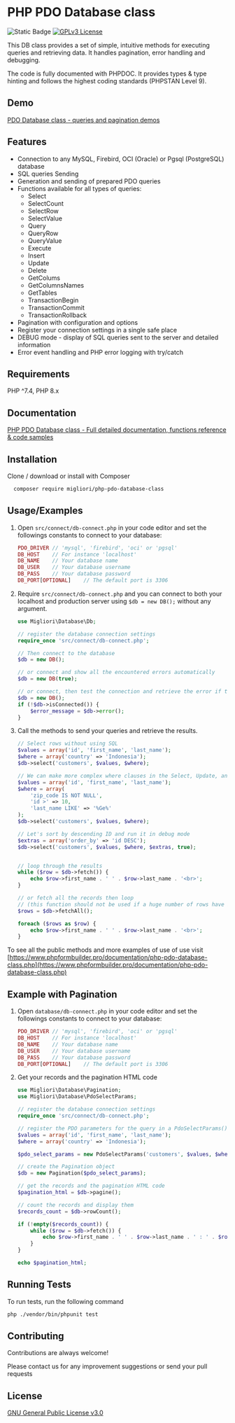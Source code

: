 
# PHP PDO Database class

![Static Badge](https://img.shields.io/badge/php%207.4+-fafafa?logo=php) [![GPLv3 License](https://img.shields.io/badge/License-GPL%20v3-yellow.svg)](https://opensource.org/licenses/)

This DB class provides a set of simple, intuitive methods for executing queries and retrieving data. It handles pagination, error handling and debugging.

The code is fully documented with PHPDOC. It provides types & type hinting and follows the highest coding standards (PHPSTAN Level 9).

## Demo

[PDO Database class - queries and pagination demos](https://www.phpformbuilder.pro/phpformbuilder/vendor/migliori/php-pdo-database-class/examples/select.php)

## Features

- Connection to any MySQL, Firebird, OCI (Oracle) or Pgsql (PostgreSQL) database
- SQL queries Sending
- Generation and sending of prepared PDO queries
- Functions available for all types of queries:
  - Select
  - SelectCount
  - SelectRow
  - SelectValue
  - Query
  - QueryRow
  - QueryValue
  - Execute
  - Insert
  - Update
  - Delete
  - GetColums
  - GetColumnsNames
  - GetTables
  - TransactionBegin
  - TransactionCommit
  - TransactionRollback
- Pagination with configuration and options
- Register your connection settings in a single safe place
- DEBUG mode - display of SQL queries sent to the server and detailed information
- Error event handling and PHP error logging with try/catch

## Requirements

PHP ^7.4, PHP 8.x

## Documentation

[PHP PDO Database class - Full detailed documentation, functions reference & code samples](https://www.phpformbuilder.pro/documentation/php-pdo-database-class.php)

## Installation

Clone / download or install with Composer

```bash
  composer require migliori/php-pdo-database-class
```

## Usage/Examples

1. Open `src/connect/db-connect.php` in your code editor and set the followings constants to connect to your database:

    ```php
    PDO_DRIVER // 'mysql', 'firebird', 'oci' or 'pgsql'
    DB_HOST    // For instance 'localhost'
    DB_NAME    // Your database name
    DB_USER    // Your database username
    DB_PASS    // Your database password
    DB_PORT[OPTIONAL]    // The default port is 3306
    ```

2. Require `src/connect/db-connect.php` and you can connect to both your localhost and production server using `$db = new DB();` without any argument.

    ```php
    use Migliori\Database\Db;

    // register the database connection settings
    require_once 'src/connect/db-connect.php';

    // Then connect to the database
    $db = new DB();

    // or connect and show all the encountered errors automatically
    $db = new DB(true);

    // or connect, then test the connection and retrieve the error if the database is not connected
    $db = new DB();
    if (!$db->isConnected()) {
        $error_message = $db->error();
    }
    ```

3. Call the methods to send your queries and retrieve the results.

    ```php
    // Select rows without using SQL
    $values = array('id', 'first_name', 'last_name');
    $where = array('country' => 'Indonesia');
    $db->select('customers', $values, $where);

    // We can make more complex where clauses in the Select, Update, and Delete methods
    $values = array('id', 'first_name', 'last_name');
    $where = array(
        'zip_code IS NOT NULL',
        'id >' => 10,
        'last_name LIKE' => '%Ge%'
    );
    $db->select('customers', $values, $where);

    // Let's sort by descending ID and run it in debug mode
    $extras = array('order_by' => 'id DESC');
    $db->select('customers', $values, $where, $extras, true);


    // loop through the results
    while ($row = $db->fetch()) {
        echo $row->first_name . ' ' . $row->last_name . '<br>';
    }

    // or fetch all the records then loop
    // (this function should not be used if a huge number of rows have been selected, otherwise it will consume a lot of memory)
    $rows = $db->fetchAll();

    foreach ($rows as $row) {
        echo $row->first_name . ' ' . $row->last_name . '<br>';
    }
    ```

To see all the public methods and more examples of use of use visit [https://www.phpformbuilder.pro/documentation/php-pdo-database-class.php](https://www.phpformbuilder.pro/documentation/php-pdo-database-class.php)

## Example with Pagination

1. Open `database/db-connect.php` in your code editor and set the followings constants to connect to your database:

    ```php
    PDO_DRIVER // 'mysql', 'firebird', 'oci' or 'pgsql'
    DB_HOST    // For instance 'localhost'
    DB_NAME    // Your database name
    DB_USER    // Your database username
    DB_PASS    // Your database password
    DB_PORT[OPTIONAL]    // The default port is 3306
    ```

2. Get your records and the pagination HTML code

    ```php
    use Migliori\Database\Pagination;
    use Migliori\Database\PdoSelectParams;

    // register the database connection settings
    require_once 'src/connect/db-connect.php';

    // register the PDO parameters for the query in a PdoSelectParams() object
    $values = array('id', 'first_name', 'last_name');
    $where = array('country' => 'Indonesia');

    $pdo_select_params = new PdoSelectParams('customers', $values, $where);

    // create the Pagination object
    $db = new Pagination($pdo_select_params);

    // get the records and the pagination HTML code
    $pagination_html = $db->pagine();

    // count the records and display them
    $records_count = $db->rowCount();

    if (!empty($records_count)) {
        while ($row = $db->fetch()) {
            echo $row->first_name . ' ' . $row->last_name . ' : ' . $row->country . '<br>';
        }
    }

    echo $pagination_html;

    ```

## Running Tests

To run tests, run the following command

```bash
php ./vendor/bin/phpunit test
```

## Contributing

Contributions are always welcome!

Please contact us for any improvement suggestions or send your pull requests

## License

[GNU General Public License v3.0](https://choosealicense.com/licenses/gpl-3.0/)
